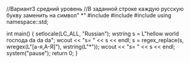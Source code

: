 //Вариант3 средний уровень
//В заданной строке каждую русскую букву заменить на символ" *"
#include <iostream>
#include <string>
#include <regex>
using namespace::std;


int main()
{
    setlocale(LC_ALL, "Russian");
    wstring s = L"hellow world господа da da da";
    wcout << "s= " << s << endl;
    s = regex_replace(s, wregex(L"[а-я,А-Я]"), wstring(L"*"));
    wcout << "s= " << s << endl;
    system("pause");
    return 0;
}
